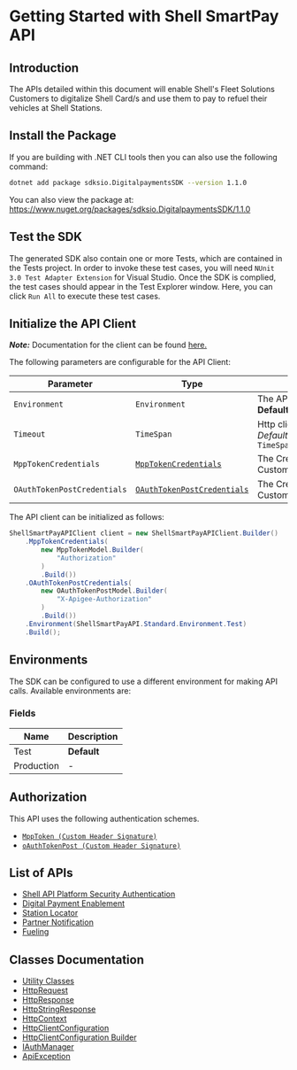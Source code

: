 
# Getting Started with Shell SmartPay API

## Introduction

The APIs detailed within this document will enable Shell's Fleet Solutions Customers to digitalize Shell Card/s and use them to pay to refuel their vehicles at Shell Stations.

## Install the Package

If you are building with .NET CLI tools then you can also use the following command:

```bash
dotnet add package sdksio.DigitalpaymentsSDK --version 1.1.0
```

You can also view the package at:
https://www.nuget.org/packages/sdksio.DigitalpaymentsSDK/1.1.0

## Test the SDK

The generated SDK also contain one or more Tests, which are contained in the Tests project. In order to invoke these test cases, you will need `NUnit 3.0 Test Adapter Extension` for Visual Studio. Once the SDK is complied, the test cases should appear in the Test Explorer window. Here, you can click `Run All` to execute these test cases.

## Initialize the API Client

**_Note:_** Documentation for the client can be found [here.](https://www.github.com/sdks-io/digital-payments-dotnet-sdk/tree/1.1.0/doc/client.md)

The following parameters are configurable for the API Client:

| Parameter | Type | Description |
|  --- | --- | --- |
| `Environment` | `Environment` | The API environment. <br> **Default: `Environment.Test`** |
| `Timeout` | `TimeSpan` | Http client timeout.<br>*Default*: `TimeSpan.FromSeconds(100)` |
| `MppTokenCredentials` | [`MppTokenCredentials`](https://www.github.com/sdks-io/digital-payments-dotnet-sdk/tree/1.1.0/doc/auth/custom-header-signature.md) | The Credentials Setter for Custom Header Signature |
| `OAuthTokenPostCredentials` | [`OAuthTokenPostCredentials`](https://www.github.com/sdks-io/digital-payments-dotnet-sdk/tree/1.1.0/doc/auth/custom-header-signature-1.md) | The Credentials Setter for Custom Header Signature |

The API client can be initialized as follows:

```csharp
ShellSmartPayAPIClient client = new ShellSmartPayAPIClient.Builder()
    .MppTokenCredentials(
        new MppTokenModel.Builder(
            "Authorization"
        )
        .Build())
    .OAuthTokenPostCredentials(
        new OAuthTokenPostModel.Builder(
            "X-Apigee-Authorization"
        )
        .Build())
    .Environment(ShellSmartPayAPI.Standard.Environment.Test)
    .Build();
```

## Environments

The SDK can be configured to use a different environment for making API calls. Available environments are:

### Fields

| Name | Description |
|  --- | --- |
| Test | **Default** |
| Production | - |

## Authorization

This API uses the following authentication schemes.

* [`MppToken (Custom Header Signature)`](https://www.github.com/sdks-io/digital-payments-dotnet-sdk/tree/1.1.0/doc/auth/custom-header-signature.md)
* [`oAuthTokenPost (Custom Header Signature)`](https://www.github.com/sdks-io/digital-payments-dotnet-sdk/tree/1.1.0/doc/auth/custom-header-signature-1.md)

## List of APIs

* [Shell API Platform Security Authentication](https://www.github.com/sdks-io/digital-payments-dotnet-sdk/tree/1.1.0/doc/controllers/shell-api-platform-security-authentication.md)
* [Digital Payment Enablement](https://www.github.com/sdks-io/digital-payments-dotnet-sdk/tree/1.1.0/doc/controllers/digital-payment-enablement.md)
* [Station Locator](https://www.github.com/sdks-io/digital-payments-dotnet-sdk/tree/1.1.0/doc/controllers/station-locator.md)
* [Partner Notification](https://www.github.com/sdks-io/digital-payments-dotnet-sdk/tree/1.1.0/doc/controllers/partner-notification.md)
* [Fueling](https://www.github.com/sdks-io/digital-payments-dotnet-sdk/tree/1.1.0/doc/controllers/fueling.md)

## Classes Documentation

* [Utility Classes](https://www.github.com/sdks-io/digital-payments-dotnet-sdk/tree/1.1.0/doc/utility-classes.md)
* [HttpRequest](https://www.github.com/sdks-io/digital-payments-dotnet-sdk/tree/1.1.0/doc/http-request.md)
* [HttpResponse](https://www.github.com/sdks-io/digital-payments-dotnet-sdk/tree/1.1.0/doc/http-response.md)
* [HttpStringResponse](https://www.github.com/sdks-io/digital-payments-dotnet-sdk/tree/1.1.0/doc/http-string-response.md)
* [HttpContext](https://www.github.com/sdks-io/digital-payments-dotnet-sdk/tree/1.1.0/doc/http-context.md)
* [HttpClientConfiguration](https://www.github.com/sdks-io/digital-payments-dotnet-sdk/tree/1.1.0/doc/http-client-configuration.md)
* [HttpClientConfiguration Builder](https://www.github.com/sdks-io/digital-payments-dotnet-sdk/tree/1.1.0/doc/http-client-configuration-builder.md)
* [IAuthManager](https://www.github.com/sdks-io/digital-payments-dotnet-sdk/tree/1.1.0/doc/i-auth-manager.md)
* [ApiException](https://www.github.com/sdks-io/digital-payments-dotnet-sdk/tree/1.1.0/doc/api-exception.md)

